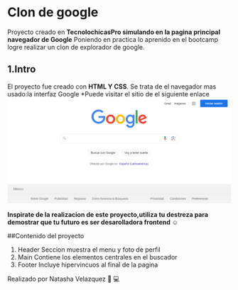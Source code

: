 # Clon de google
Proyecto creado en **TecnolochicasPro simulando en la pagina principal navegador de Google**
Poniendo en practica lo aprenido en el bootcamp logre realizar un clon de explorador de google.
## 1.Intro 
El proyecto fue creado con **HTML Y CSS**. Se trata de el navegador mas usado:la interfaz Google
*Puede visitar el sitio de el siguiente enlace
![Clon de google](imagenes/clon_google.PNG)

**Inspirate de la realizacion de este proyecto,utiliza  tu destreza para demostrar que tu futuro es ser desarolladora frontend ☺️**

##Contenido del proyecto 
1. Header
Seccion muestra  el menu y foto de perfil 
2. Main 
Contiene los elementos centrales en el buscador
3. Footer
Incluye hipervincuos al final de la pagina

Realizado por Natasha Velazquez 💜 💻 

